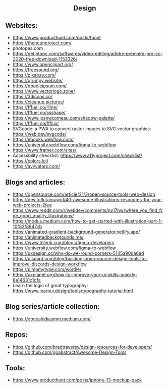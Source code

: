 <h2 align="center">Design</h2>

## Websites:

- https://www.producthunt.com/posts/foont
- https://thenounproject.com/
- photopea.com
- https://getintopc.com/softwares/video-editing/adobe-premiere-pro-cc-2020-free-download-1153326/
- https://www.openclipart.org/
- https://freesound.org/
- https://pixabay.com/
- https://grumpy.website/
- https://doodleipsum.com/
- https://www.vectorlogo.zone/
- https://3dicons.co/
- https://cleanup.pictures/
- https://fffuel.co/llline/
- https://fffuel.co/ssshape/
- https://www.joshwcomeau.com/shadow-palette/
- https://fffuel.co/ffflux/
- SVGcode: a PWA to convert raster images to SVG vector graphics: https://web.dev/svgcode/
- https://ebooks.webflow.com/
- https://university.webflow.com/figma-to-webflow
- https://www.framer.com/sites/
- Accessbility checklist: https://www.a11yproject.com/checklist/
- https://colors.lol/
- https://avvvatars.com/

## Blogs and articles:

- https://opensource.com/article/21/3/open-source-tools-web-design
- https://dev.to/kiranrajvjd/40-awesome-illustrations-resources-for-your-web-projects-2fea
- https://www.reddit.com/r/webdev/comments/pv17bw/where_you_find_free_good_quality_illustrations/
- https://modus.medium.com/how-to-get-started-with-illustration-part-1-10f82f8647cb
- https://animated-gradient-background-generator.netlify.app/
- https://animatedbackgrounds.me/
- https://www.telerik.com/blogs/figma-developers
- https://university.webflow.com/figma-to-webflow
- https://uxdesign.cc/why-do-we-round-corners-5145a90da6ed
- https://discord.com/blog/building-open-source-design-tools-to-improve-discords-design-workflow
- https://pimpmytype.com/wordle/
- https://uxplanet.org/how-to-improve-your-ui-skills-quickly-8a14631c1dfa
- Learn the logic of great typography: https://www.learnui.design/tools/typography-tutorial.html

## Blog series/article collection:

- https://goncalodiasmm.medium.com/

## Repos:

- https://github.com/bradtraversy/design-resources-for-developers/
- https://github.com/goabstract/Awesome-Design-Tools

## Tools:

- https://www.producthunt.com/posts/iphone-13-mockup-pack
